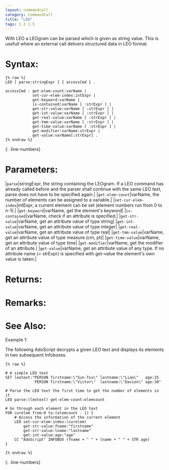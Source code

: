 ```yaml
---
layout: commandcall
category: CommandCall
title: "LEO"
tags: 1.3 1.5
---
```


With LEO a LEOgram can be parsed which is given as string value. This is usefull where an external call delivers structured data in LEO format.

# Syntax:  

```adoscript
{% raw %}
LEO [ parse:stringExpr ] { accessCmd } .

accessCmd :	get-elem-count:varName |
			set-cur-elem-index:intExpr |
			get-keyword:varName |
			is-contained:varName [ :strExpr ] |
			get-str-value:varName [ :strExpr ] |
			get-int-value:varName [ :strExpr ] |
			get-real-value:varName [ :strExpr ] |
			get-tmm-value:varName [ :strExpr ] |
			get-time-value:varName [ :strExpr ] |
			get-modifier:varName:strExpr |
			get-value:varName[:strExpr] .
{% endraw %}
```
{: .line-numbers}

# Parameters:  

|`parse`|stringExpr, the string containing the LEOgram. If a LEO command has already called before and the parser shall continue with the same LEO text, parse does not have to be specified again.|
|`get-elem-count`|varName, the number of elements can be assigned to a variable.|
|`set-cur-elem-index`|intExpr, a current element can be set (element numbers run from 0 to n-1).|
|`get-keyword`|varName, get the element's keyword|
|`is-contained`|varName, check if an attribute is specified.|
|`get-str-value`|varName, get an attribute value of type string|
|`get-int-value`|varName, get an attribute value of type integer|
|`get-real-value`|varName, get an attribute value of type real|
|`get-tmm-value`|varName, get an attribute value of type measure (cm, pt)|
|`get-time-value`|varName, get an attribute value of type time|
|`get-modifier`|varName, get the modifier of an attribute.|
|`get-value`|varName, get an attribute value of any type. If no attribute name (= strExpr) is specified with get-value the element's own value is taken.|

# Returns:  



# Remarks:



# See Also:  



Example 1:

The following AdoScript decrypts a given LEO text and displays its elements in two subsequent Infoboxes.  
```adoscript
{% raw %}

# A simple LEO text
SET leotext:"PERSON firstname:\"Sun-Tsu\" lastname:\"Liao\"   age:25
             PERSON firstname:\"Victor\"  lastname:\"Davion\" age:30"

# Parse the LEO text the first time to get the number of elements in it
LEO parse:(leotext) get-elem-count:elemcount

# Go through each element in the LEO text
FOR curelem from:0 to:(elemcount - 1) {
    # Access the information of the current element
    LEO set-cur-elem-index:(curelem)
        get-str-value:fname:"firstname" 
        get-str-value:lname:"lastname"
        get-int-value:age:"age"
    CC "AdoScript" INFOBOX (fname + " " + lname + " " + STR age)
}

{% endraw %}
```
{: .line-numbers}




